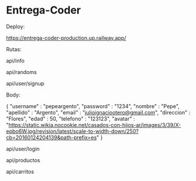 # Entrega-Coder

Deploy:

https://entrega-coder-production.up.railway.app/


Rutas:

api/info

api/randoms

api/user/signup

Body: 

{
    "username" : "pepeargento",
    "password" : "1234",
    "nombre" : "Pepe",
    "apellido" : "Argento",
    "email" : "julioignaciootero@gmail.com",
    "direccion" : "Flores",
    "edad" : 50,
    "telefono" : "123123",
    "avatar" : "https://static.wikia.nocookie.net/casados-con-hijos-ar/images/3/39/X-epbo6W.jpg/revision/latest/scale-to-width-down/250?cb=20160124204139&path-prefix=es"
}


api/user/login


api/productos


api/carritos


